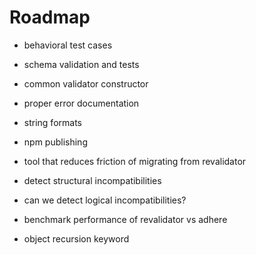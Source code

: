 # Roadmap
* behavioral test cases
* schema validation and tests
* common validator constructor
* proper error documentation
* string formats
* npm publishing

* tool that reduces friction of migrating from revalidator
* detect structural incompatibilities
* can we detect logical incompatibilities?
* benchmark performance of revalidator vs adhere
* object recursion keyword
